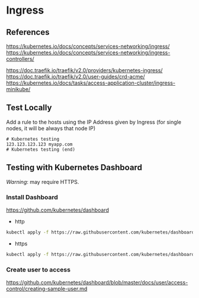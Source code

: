 # Ingress

## References
https://kubernetes.io/docs/concepts/services-networking/ingress/
https://kubernetes.io/docs/concepts/services-networking/ingress-controllers/

https://doc.traefik.io/traefik/v2.0/providers/kubernetes-ingress/
https://doc.traefik.io/traefik/v2.0/user-guides/crd-acme/
https://kubernetes.io/docs/tasks/access-application-cluster/ingress-minikube/

## Test Locally
Add a rule to the hosts using the IP Address given by Ingress (for single nodes, it will be always that node IP)

~~~text
# Kubernetes testing
123.123.123.123 myapp.com
# Kubernetes testing (end)
~~~

## Testing with Kubernetes Dashboard
*Warning*: may require HTTPS.

### Install Dashboard
https://github.com/kubernetes/dashboard

- http
~~~bash
kubectl apply -f https://raw.githubusercontent.com/kubernetes/dashboard/v2.6.0/aio/deploy/alternative.yaml
~~~

- https
~~~bash
kubectl apply -f https://raw.githubusercontent.com/kubernetes/dashboard/v2.6.0/aio/deploy/recommended.yaml
~~~

### Create user to access
https://github.com/kubernetes/dashboard/blob/master/docs/user/access-control/creating-sample-user.md
